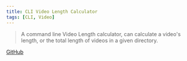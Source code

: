 ```yaml
---
title: CLI Video Length Calculator
tags: [CLI, Video]
---
```


> A command line Video Length calculator, can calculate a video's length, or the total length of videos in a given directory.

[GitHub](https://github.com/HuakunShen/Toolbox/#videolen)
